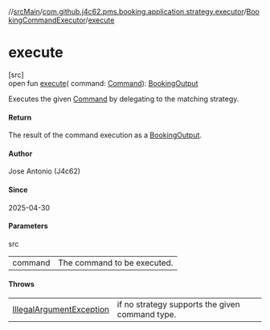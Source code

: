 //[srcMain](../../../index.md)/[com.github.j4c62.pms.booking.application.strategy.executor](../index.md)/[BookingCommandExecutor](index.md)/[execute](execute.md)

# execute

[src]\
open fun [execute](execute.md)(
command: [Command](../../com.github.j4c62.pms.booking.domain.driver.command/-command/index.md)): [BookingOutput](../../com.github.j4c62.pms.booking.domain.driver.output/-booking-output/index.md)

Executes the given [Command](../../com.github.j4c62.pms.booking.domain.driver.command/-command/index.md) by delegating
to the matching strategy.

#### Return

The result of the command execution as
a [BookingOutput](../../com.github.j4c62.pms.booking.domain.driver.output/-booking-output/index.md).

#### Author

Jose Antonio (J4c62)

#### Since

2025-04-30

#### Parameters

src

|         |                             |
|---------|-----------------------------|
| command | The command to be executed. |

#### Throws

|                                                                                                               |                                                 |
|---------------------------------------------------------------------------------------------------------------|-------------------------------------------------|
| [IllegalArgumentException](https://docs.oracle.com/javase/8/docs/api/java/lang/IllegalArgumentException.html) | if no strategy supports the given command type. |